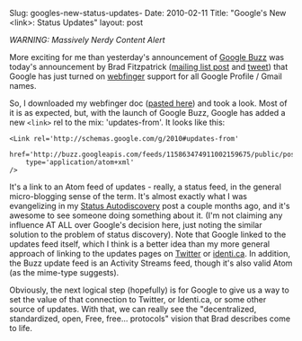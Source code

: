 Slug: googles-new-status-updates-
Date: 2010-02-11
Title: "Google's New &lt;link>: Status Updates"
layout: post

*WARNING: Massively Nerdy Content Alert*

More exciting for me than yesterday's announcement of [Google Buzz](http://google.com/buzz) was today's announcement by Brad Fitzpatrick ([mailing list post](https://groups.google.com/group/webfinger/browse_thread/thread/fb56537a0ed36964) and [tweet](http://twitter.com/bradfitz/status/8973024231)) that Google has just turned on [webfinger](http://webfinger.org) support for all Google Profile / Gmail names.

So, I downloaded my webfinger doc ([pasted here](http://pastie.textmate.org/820489)) and took a look. Most of it is as expected, but, with the launch of Google Buzz, Google has added a new `<link>` rel to the mix: 'updates-from'. It looks like this:

    <Link rel='http://schemas.google.com/g/2010#updates-from'
        href='http://buzz.googleapis.com/feeds/115863474911002159675/public/posted'
        type='application/atom+xml'
    />

It's a link to an Atom feed of updates - really, a status feed, in the general micro-blogging sense of the term. It's almost exactly what I was evangelizing in my [Status Autodiscovery](http://www.monkinetic.com/2009/11/status-autodiscovery-relstatus.html) post a couple months ago, and it's awesome to see someone doing something about it. (I'm not claiming any influence AT ALL over Google's decision here, just noting the similar solution to the problem of status discovery). Note that Google linked to the updates feed itself, which I think is a better idea than my more general approach of linking to the updates pages on [Twitter](http://twitter.com/steveivy) or [identi.ca](identi.ca/steveivy). In addition, the Buzz update feed is an Activity Streams feed, though it's also valid Atom (as the mime-type suggests).

Obviously, the next logical step (hopefully) is for Google to give us a way to set the value of that connection to Twitter, or Identi.ca, or some other source of updates. With that, we can really see the "decentralized, standardized, open, Free, free... protocols" vision that Brad describes come to life.
